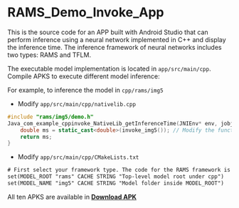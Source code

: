 # RAMS_Demo_Invoke_App

This is the source code for an APP built with Android Studio that can perform inference using a neural network implemented in C++ and display the inference time. The inference framework of neural networks includes two types: RAMS and TFLM.

The executable model implementation is located in `app/src/main/cpp`. Compile APKS to execute different model inference:

For example, to inference the model in `cpp/rams/img5`

*   Modify `app/src/main/cpp/nativelib.cpp`
```C++
#include "rams/img5/demo.h"
Java_com_example_cppinvoke_NativeLib_getInferenceTime(JNIEnv* env, jobject /* this */) {
    double ms = static_cast<double>(invoke_img5()); // Modify the function name
    return ms;
}
```

*   Modify `app/src/main/cpp/CMakeLists.txt`
```txt
# First select your framework type. The code for the RAMS framework is located in the upper section
set(MODEL_ROOT "rams" CACHE STRING "Top-level model root under cpp")
set(MODEL_NAME "img5" CACHE STRING "Model folder inside MODEL_ROOT")
```

All ten APKS are available in **[Download APK](apks_10)**
